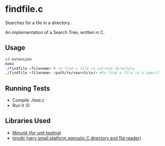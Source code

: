 # findfile.c

Searches for a file in a directory. 

An implementation of a Search Tree, written in C.

## Usage

```bash
cd extension
make
./findfile <filename> # to find a file in current directory 
./findfile <filename> <path/to/search/in/> #to find a file in a specific directory
```

## Running Tests

- Compile ./test.c 
- Run it :D 

## Libraries Used
- [Minunit (for unit testing)](https://github.com/siu/minunit) 
- [tinydir (very small platform agnostic C directory and file reader)](https://github.com/cxong/tinydir)